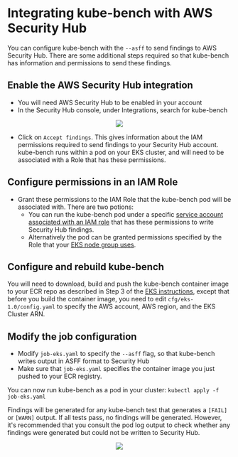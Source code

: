 # Integrating kube-bench with AWS Security Hub

You can configure kube-bench with the `--asff` to send findings to AWS Security Hub. There are some additional steps required so that kube-bench has information and permissions to send these findings.

## Enable the AWS Security Hub integration

* You will need AWS Security Hub to be enabled in your account
* In the Security Hub console, under Integrations, search for kube-bench

<p align="center">
  <img src="docs/images/kube-bench-security-hub.png">
</p>

* Click on `Accept findings`. This gives information about the IAM permissions required to send findings to your Security Hub account. kube-bench runs within a pod on your EKS cluster, and will need to be associated with a Role that has these permissions.

## Configure permissions in an IAM Role

* Grant these permissions to the IAM Role that the kube-bench pod will be associated with. There are two potions:
  * You can run the kube-bench pod under a specific [service account associated with an IAM role](https://docs.aws.amazon.com/eks/latest/userguide/iam-roles-for-service-accounts.html) that has these permissions to write Security Hub findings.
  * Alternatively the pod can be granted permissions specified by the Role that your [EKS node group uses](https://docs.aws.amazon.com/eks/latest/userguide/managed-node-groups.html).

## Configure and rebuild kube-bench

You will need to download, build and push the kube-bench container image to your ECR repo as described in Step 3 of the [EKS instructions][eks-instructions], except that before you build the container image, you need to edit `cfg/eks-1.0/config.yaml` to specify the AWS account, AWS region, and the EKS Cluster ARN.

## Modify the job configuration

* Modify `job-eks.yaml` to specify the `--asff` flag, so that kube-bench writes output in ASFF format to Security Hub
* Make sure that `job-eks.yaml` specifies the container image you just pushed to your ECR registry.

You can now run kube-bench as a pod in your cluster: `kubectl apply -f job-eks.yaml`

Findings will be generated for any kube-bench test that generates a `[FAIL]` or `[WARN]` output. If all tests pass, no findings will be generated. However, it's recommended that you consult the pod log output to check whether any findings were generated but could not be written to Security Hub.

<p align="center">
  <img src="docs/images/asff-example-finding.png">
</p>

[eks-instructions]: ./README.hd#unning-in-an-EKS-cluster